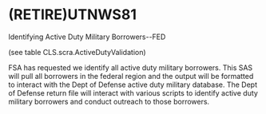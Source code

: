 # (RETIRE)UTNWS81
Identifying Active Duty Military Borrowers--FED

(see table CLS.scra.ActiveDutyValidation)

FSA has requested we identify all active duty military borrowers. This SAS will pull all borrowers in the federal region and the output will be formatted to interact with the Dept of Defense active duty military database. The Dept of Defense return file will interact with various scripts to identify active duty military borrowers and conduct outreach to those borrowers.

